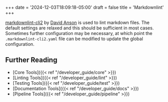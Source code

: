 +++
date = '2024-12-03T18:09:18-05:00'
draft = false
title = 'Markdownlint'
+++

[markdownlint-cli2](https://github.com/DavidAnson/markdownlint-cli2) by [David Anson](https://github.com/DavidAnson) is used to lint markdown files. The default settings are relaxed and this should be sufficient in most cases. Sometimes further configuration may be necessary, at which point the `.markdownlint-cli2.yaml` file can be modified to update the global configuration.

## Further Reading

* [Core Tools]({{< ref "/developer_guide/core" >}})
* [Linting Tools]({{< ref "/developer_guide/lint" >}})
* [Testing Tools]({{< ref "/developer_guide/test" >}})
* [Documentation Tools]({{< ref "/developer_guide/docs" >}})
* [Pipeline Tools]({{< ref "/developer_guide/pipeline" >}})

